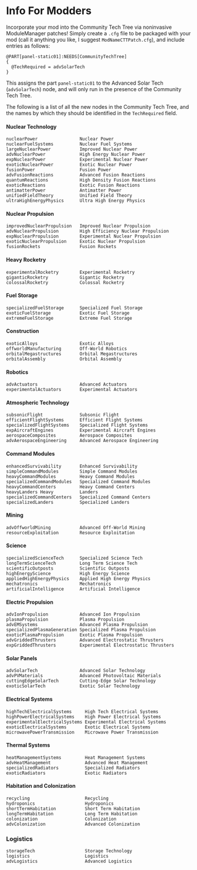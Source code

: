 # Info For Modders

Incorporate your mod into the Community Tech Tree via noninvasive ModuleManager patches!
Simply create a `.cfg` file to be packaged with your mod (call it anything you like, I suggest `ModNameCTTPatch.cfg`), and include entries as follows:

```
@PART[panel-static01]:NEEDS[CommunityTechTree]
{
  @TechRequired = advSolarTech
}
```

This assigns the part `panel-static01` to the Advanced Solar Tech (`advSolarTech`) node, and will only run in the presence of the Community Tech Tree.

The following is a list of all the new nodes in the Community Tech Tree, and the names by which they should be identified in the `TechRequired` field.
#### Nuclear Technology
```
nuclearPower                Nuclear Power
nuclearFuelSystems          Nuclear Fuel Systems
largeNuclearPower           Improved Nuclear Power
advNuclearPower             High Energy Nuclear Power
expNuclearPower             Experimental Nuclear Power
exoticNuclearPower          Exotic Nuclear Power
fusionPower                 Fusion Power
advFusionReactions          Advanced Fusion Reactions
quantumReactions            High Density Fusion Reactions
exoticReactions             Exotic Fusion Reactions
antimatterPower             Antimatter Power
unifiedFieldTheory          Unified Field Theory
ultraHighEnergyPhysics      Ultra High Energy Physics
```
#### Nuclear Propulsion
```
improvedNuclearPropulsion   Improved Nuclear Propulsion
advNuclearPropulsion        High Efficiency Nuclear Propulsion
expNuclearPropulsion        Experimental Nuclear Propulsion
exoticNuclearPropulsion     Exotic Nuclear Propulsion
fusionRockets               Fusion Rockets
```
#### Heavy Rocketry
```
experimentalRocketry        Experimental Rocketry
giganticRocketry            Gigantic Rocketry
colossalRocketry            Colossal Rocketry
```
#### Fuel Storage
```
specializedFuelStorage      Specialized Fuel Storage
exoticFuelStorage           Exotic Fuel Storage
extremeFuelStorage          Extreme Fuel Storage
```
#### Construction
```
exoticAlloys                Exotic Alloys
offworldManufacturing       Off-World Robotics
orbitalMegastructures       Orbital Megastructures
orbitalAssembly             Orbital Assembly
```
#### Robotics
```
advActuators                Advanced Actuators
experimentalActuators       Experimental Actuators
```
#### Atmospheric Technology
```
subsonicFlight              Subsonic Flight
efficientFlightSystems      Efficient Flight Systems
specializedFlightSystems    Specialized Flight Systems
expAircraftEngines          Experimental Aircraft Engines
aerospaceComposites         Aerospace Composites
advAerospaceEngineering     Advanced Aerospace Engineering
```
#### Command Modules
```
enhancedSurvivability       Enhanced Survivability
simpleCommandModules        Simple Command Modules
heavyCommandModules         Heavy Command Modules
specializedCommandModules   Specialized Command Modules
heavyCommandCenters         Heavy Command Centers
heavyLanders Heavy          Landers
specializedCommandCenters   Specialized Command Centers
specializedLanders          Specialized Landers
```
####  Mining
```
advOffworldMining           Advanced Off-World Mining
resourceExploitation        Resource Exploitation
```
#### Science
```
specializedScienceTech      Specialized Science Tech
longTermScienceTech         Long Term Science Tech
scientificOutposts          Scientific Outposts
highEnergyScience           High Energy Science
appliedHighEnergyPhysics    Applied High Energy Physics
mechatronics                Mechatronics
artificialIntelligence      Artificial Intelligence
```
#### Electric Propulsion
```
advIonPropulsion            Advanced Ion Propulsion
plasmaPropulsion            Plasma Propulsion
advEMSystems                Advanced Plasma Propulsion
specializedPlasmaGeneration Specialized Plasma Propulsion
exoticPlasmaPropulsion      Exotic Plasma Propulsion
advGriddedThrusters         Advanced Electrostatic Thrusters
expGriddedThrusters         Experimental Electrostatic Thrusters
```
#### Solar Panels
```
advSolarTech                Advanced Solar Technology
advPVMaterials              Advanced Photovoltaic Materials
cuttingEdgeSolarTech        Cutting-Edge Solar Technology
exoticSolarTech             Exotic Solar Technology
```
#### Electrical Systems
```
highTechElectricalSystems     High Tech Electrical Systems
highPowerElectricalSystems    High Power Electrical Systems
experimentalElectricalSystems Experimental Electrical Systems
exoticElectricalSystems       Exotic Electrical Systems
microwavePowerTransmission    Microwave Power Transmission
```
#### Thermal Systems
```
heatManagementSystems         Heat Management Systems
advHeatManagement             Advanced Heat Management
specializedRadiators          Specialized Radiators
exoticRadiators               Exotic Radiators
```
#### Habitation and Colonization
```
recycling                     Recycling
hydroponics                   Hydroponics
shortTermHabitation           Short Term Habitation
longTermHabitation            Long Term Habitation
colonization                  Colonization
advColonization               Advanced Colonization
```
### Logistics
```
storageTech                   Storage Technology
logistics                     Logistics
advLogistics                  Advanced Logistics
```
